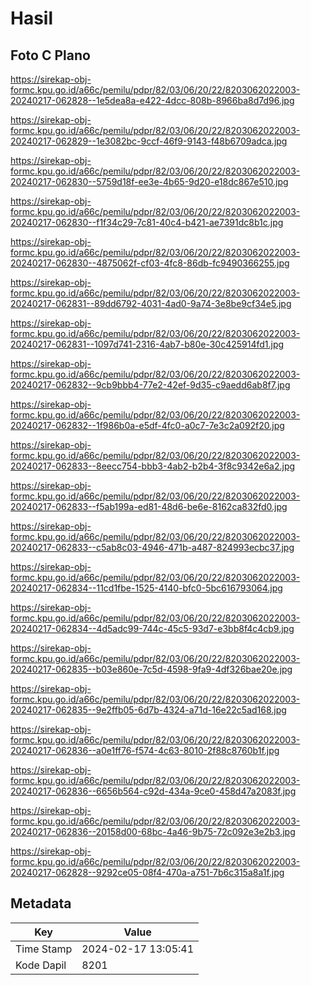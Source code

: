 # Hasil

## Foto C Plano

https://sirekap-obj-formc.kpu.go.id/a66c/pemilu/pdpr/82/03/06/20/22/8203062022003-20240217-062828--1e5dea8a-e422-4dcc-808b-8966ba8d7d96.jpg

https://sirekap-obj-formc.kpu.go.id/a66c/pemilu/pdpr/82/03/06/20/22/8203062022003-20240217-062829--1e3082bc-9ccf-46f9-9143-f48b6709adca.jpg

https://sirekap-obj-formc.kpu.go.id/a66c/pemilu/pdpr/82/03/06/20/22/8203062022003-20240217-062830--5759d18f-ee3e-4b65-9d20-e18dc867e510.jpg

https://sirekap-obj-formc.kpu.go.id/a66c/pemilu/pdpr/82/03/06/20/22/8203062022003-20240217-062830--f1f34c29-7c81-40c4-b421-ae7391dc8b1c.jpg

https://sirekap-obj-formc.kpu.go.id/a66c/pemilu/pdpr/82/03/06/20/22/8203062022003-20240217-062830--4875062f-cf03-4fc8-86db-fc9490366255.jpg

https://sirekap-obj-formc.kpu.go.id/a66c/pemilu/pdpr/82/03/06/20/22/8203062022003-20240217-062831--89dd6792-4031-4ad0-9a74-3e8be9cf34e5.jpg

https://sirekap-obj-formc.kpu.go.id/a66c/pemilu/pdpr/82/03/06/20/22/8203062022003-20240217-062831--1097d741-2316-4ab7-b80e-30c425914fd1.jpg

https://sirekap-obj-formc.kpu.go.id/a66c/pemilu/pdpr/82/03/06/20/22/8203062022003-20240217-062832--9cb9bbb4-77e2-42ef-9d35-c9aedd6ab8f7.jpg

https://sirekap-obj-formc.kpu.go.id/a66c/pemilu/pdpr/82/03/06/20/22/8203062022003-20240217-062832--1f986b0a-e5df-4fc0-a0c7-7e3c2a092f20.jpg

https://sirekap-obj-formc.kpu.go.id/a66c/pemilu/pdpr/82/03/06/20/22/8203062022003-20240217-062833--8eecc754-bbb3-4ab2-b2b4-3f8c9342e6a2.jpg

https://sirekap-obj-formc.kpu.go.id/a66c/pemilu/pdpr/82/03/06/20/22/8203062022003-20240217-062833--f5ab199a-ed81-48d6-be6e-8162ca832fd0.jpg

https://sirekap-obj-formc.kpu.go.id/a66c/pemilu/pdpr/82/03/06/20/22/8203062022003-20240217-062833--c5ab8c03-4946-471b-a487-824993ecbc37.jpg

https://sirekap-obj-formc.kpu.go.id/a66c/pemilu/pdpr/82/03/06/20/22/8203062022003-20240217-062834--11cd1fbe-1525-4140-bfc0-5bc616793064.jpg

https://sirekap-obj-formc.kpu.go.id/a66c/pemilu/pdpr/82/03/06/20/22/8203062022003-20240217-062834--4d5adc99-744c-45c5-93d7-e3bb8f4c4cb9.jpg

https://sirekap-obj-formc.kpu.go.id/a66c/pemilu/pdpr/82/03/06/20/22/8203062022003-20240217-062835--b03e860e-7c5d-4598-9fa9-4df326bae20e.jpg

https://sirekap-obj-formc.kpu.go.id/a66c/pemilu/pdpr/82/03/06/20/22/8203062022003-20240217-062835--9e2ffb05-6d7b-4324-a71d-16e22c5ad168.jpg

https://sirekap-obj-formc.kpu.go.id/a66c/pemilu/pdpr/82/03/06/20/22/8203062022003-20240217-062836--a0e1ff76-f574-4c63-8010-2f88c8760b1f.jpg

https://sirekap-obj-formc.kpu.go.id/a66c/pemilu/pdpr/82/03/06/20/22/8203062022003-20240217-062836--6656b564-c92d-434a-9ce0-458d47a2083f.jpg

https://sirekap-obj-formc.kpu.go.id/a66c/pemilu/pdpr/82/03/06/20/22/8203062022003-20240217-062836--20158d00-68bc-4a46-9b75-72c092e3e2b3.jpg

https://sirekap-obj-formc.kpu.go.id/a66c/pemilu/pdpr/82/03/06/20/22/8203062022003-20240217-062828--9292ce05-08f4-470a-a751-7b6c315a8a1f.jpg


## Metadata

| Key        | Value               |
| ---------- | ------------------- |
| Time Stamp | 2024-02-17 13:05:41 |
| Kode Dapil | 8201                |




